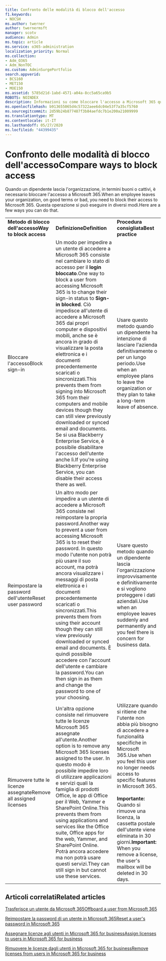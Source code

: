 ```yaml
---
title: Confronto delle modalità di blocco dell'accesso
f1.keywords:
- NOCSH
ms.author: twerner
author: twernermsft
manager: scotv
audience: Admin
ms.topic: article
ms.service: o365-administration
localization_priority: Normal
ms.collection:
- Adm_O365
- Adm_NonTOC
ms.custom: AdminSurgePortfolio
search.appverid:
- BCS160
- MET150
- MOE150
ms.assetid: 5785d21d-1abd-4571-a04a-8cc5a65ca9b5
ROBOTS: NOINDEX
description: Informazioni su come bloccare l'accesso a Microsoft 365 quando un dipendente lascia l'organizzazione.
ms.openlocfilehash: b913655065d4c57322aee6dc04e53f7a35cf5760
ms.sourcegitcommit: 2d59b24b877487f3b84aefdc7b1e200a21009999
ms.translationtype: MT
ms.contentlocale: it-IT
ms.lasthandoff: 05/27/2020
ms.locfileid: "44399435"
---
```

# <a name="compare-ways-to-block-access"></a><span data-ttu-id="7fd8a-103">Confronto delle modalità di blocco dell'accesso</span><span class="sxs-lookup"><span data-stu-id="7fd8a-103">Compare ways to block access</span></span>

<span data-ttu-id="7fd8a-104">Quando un dipendente lascia l'organizzazione, in termini buoni o cattivi, è necessario bloccare l'accesso a Microsoft 365.</span><span class="sxs-lookup"><span data-stu-id="7fd8a-104">When an employee leaves your organization, on good terms or bad, you need to block their access to Microsoft 365.</span></span> <span data-ttu-id="7fd8a-105">Questa operazione si può eseguire in diversi modi.</span><span class="sxs-lookup"><span data-stu-id="7fd8a-105">Here are a few ways you can do that.</span></span>
  
||||
|:-----|:-----|:-----|
|<span data-ttu-id="7fd8a-106">**Metodo di blocco dell'accesso**</span><span class="sxs-lookup"><span data-stu-id="7fd8a-106">**Way to block access**</span></span> <br/> |<span data-ttu-id="7fd8a-107">**Definizione**</span><span class="sxs-lookup"><span data-stu-id="7fd8a-107">**Definition**</span></span> <br/> |<span data-ttu-id="7fd8a-108">**Procedura consigliata**</span><span class="sxs-lookup"><span data-stu-id="7fd8a-108">**Best practice**</span></span> <br/> |
|<span data-ttu-id="7fd8a-109">Bloccare l'accesso</span><span class="sxs-lookup"><span data-stu-id="7fd8a-109">Block sign-in</span></span>  <br/> |<span data-ttu-id="7fd8a-110">Un modo per impedire a un utente di accedere a Microsoft 365 consiste nel cambiare lo stato di accesso per il **login bloccato**.</span><span class="sxs-lookup"><span data-stu-id="7fd8a-110">One way to block a user from accessing Microsoft 365 is to change their sign-in status to **Sign-in blocked**.</span></span> <span data-ttu-id="7fd8a-111">Ciò impedisce all'utente di accedere a Microsoft 365 dai propri computer e dispositivi mobili, anche se è ancora in grado di visualizzare la posta elettronica e i documenti precedentemente scaricati o sincronizzati.</span><span class="sxs-lookup"><span data-stu-id="7fd8a-111">This prevents them from signing into Microsoft 365 from their computers and mobile devices though they can still view previously downloaded or synced email and documents.</span></span> <span data-ttu-id="7fd8a-112">Se si usa Blackberry Enterprise Service, è possibile disabilitare l'accesso dell'utente anche lì.</span><span class="sxs-lookup"><span data-stu-id="7fd8a-112">If you're using Blackberry Enterprise Service, you can disable their access there as well.</span></span>  <br/> |<span data-ttu-id="7fd8a-113">Usare questo metodo quando un dipendente ha intenzione di lasciare l'azienda definitivamente o per un lungo periodo.</span><span class="sxs-lookup"><span data-stu-id="7fd8a-113">Use when an employee plans to leave the organization or they plan to take a long-term leave of absence.</span></span>  <br/> |
|<span data-ttu-id="7fd8a-114">Reimpostare la password dell'utente</span><span class="sxs-lookup"><span data-stu-id="7fd8a-114">Reset user password</span></span>  <br/> |<span data-ttu-id="7fd8a-115">Un altro modo per impedire a un utente di accedere a Microsoft 365 consiste nel reimpostare la propria password.</span><span class="sxs-lookup"><span data-stu-id="7fd8a-115">Another way to prevent a user from accessing Microsoft 365 is to reset their password.</span></span> <span data-ttu-id="7fd8a-116">In questo modo l'utente non potrà più usare il suo account, ma potrà ancora visualizzare i messaggi di posta elettronica e i documenti precedentemente scaricati o sincronizzati.</span><span class="sxs-lookup"><span data-stu-id="7fd8a-116">This prevents them from using their account though they can still view previously downloaded or synced email and documents.</span></span> <span data-ttu-id="7fd8a-117">È quindi possibile accedere con l'account dell'utente e cambiare la password.</span><span class="sxs-lookup"><span data-stu-id="7fd8a-117">You can then sign in as them and change the password to one of your choosing.</span></span>  <br/> |<span data-ttu-id="7fd8a-118">Usare questo metodo quando un dipendente lascia l'organizzazione improvvisamente e definitivamente e si vogliono proteggere i dati aziendali.</span><span class="sxs-lookup"><span data-stu-id="7fd8a-118">Use when an employee leaves suddenly and permanently and you feel there is concern for business data.</span></span>  <br/> |
|<span data-ttu-id="7fd8a-119">Rimuovere tutte le licenze assegnate</span><span class="sxs-lookup"><span data-stu-id="7fd8a-119">Remove all assigned licenses</span></span>  <br/> |<span data-ttu-id="7fd8a-120">Un'altra opzione consiste nel rimuovere tutte le licenze Microsoft 365 assegnate all'utente.</span><span class="sxs-lookup"><span data-stu-id="7fd8a-120">Another option is to remove any Microsoft 365 licenses assigned to the user.</span></span> <span data-ttu-id="7fd8a-121">In questo modo è possibile impedire loro di utilizzare applicazioni e servizi quali la famiglia di prodotti Office, le app di Office per il Web, Yammer e SharePoint Online.</span><span class="sxs-lookup"><span data-stu-id="7fd8a-121">This prevents them from using applications and services like the Office suite, Office apps for the web, Yammer, and SharePoint Online.</span></span> <span data-ttu-id="7fd8a-122">Potrà ancora accedere ma non potrà usare questi servizi.</span><span class="sxs-lookup"><span data-stu-id="7fd8a-122">They can still sign in but cannot use these services.</span></span>  <br/> |<span data-ttu-id="7fd8a-123">Utilizzare quando si ritiene che l'utente non abbia più bisogno di accedere a funzionalità specifiche in Microsoft 365.</span><span class="sxs-lookup"><span data-stu-id="7fd8a-123">Use when you feel this user no longer needs access to specific features in Microsoft 365.</span></span>  <br/> <br> <span data-ttu-id="7fd8a-124">**Importante:** Quando si rimuove una licenza, la cassetta postale dell'utente viene eliminata in 30 giorni.</span><span class="sxs-lookup"><span data-stu-id="7fd8a-124">**Important:** When you remove a license, the user's mailbox will be deleted in 30 days.</span></span>
   
## <a name="related-articles"></a><span data-ttu-id="7fd8a-125">Articoli correlati</span><span class="sxs-lookup"><span data-stu-id="7fd8a-125">Related articles</span></span>

[<span data-ttu-id="7fd8a-126">Trasferisce un utente da Microsoft 365</span><span class="sxs-lookup"><span data-stu-id="7fd8a-126">Offboard a user from Microsoft 365</span></span>](../add-users/remove-former-employee.md)
    
[<span data-ttu-id="7fd8a-127">Reimpostare la password di un utente in Microsoft 365</span><span class="sxs-lookup"><span data-stu-id="7fd8a-127">Reset a user's password in Microsoft 365</span></span>](../add-users/reset-passwords.md)
    
[<span data-ttu-id="7fd8a-128">Assegnare licenze agli utenti in Microsoft 365 for business</span><span class="sxs-lookup"><span data-stu-id="7fd8a-128">Assign licenses to users in Microsoft 365 for business</span></span>](../manage/assign-licenses-to-users.md)
    
[<span data-ttu-id="7fd8a-129">Rimuovere le licenze dagli utenti in Microsoft 365 for business</span><span class="sxs-lookup"><span data-stu-id="7fd8a-129">Remove licenses from users in Microsoft 365 for business</span></span>](../manage/remove-licenses-from-users.md)
    

